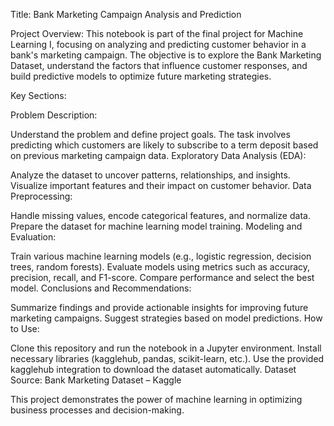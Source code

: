 Title: Bank Marketing Campaign Analysis and Prediction

Project Overview: This notebook is part of the final project for Machine Learning I, focusing on analyzing and predicting customer behavior in a bank's marketing campaign. The objective is to explore the Bank Marketing Dataset, understand the factors that influence customer responses, and build predictive models to optimize future marketing strategies.

Key Sections:

Problem Description:

Understand the problem and define project goals.
The task involves predicting which customers are likely to subscribe to a term deposit based on previous marketing campaign data.
Exploratory Data Analysis (EDA):

Analyze the dataset to uncover patterns, relationships, and insights.
Visualize important features and their impact on customer behavior.
Data Preprocessing:

Handle missing values, encode categorical features, and normalize data.
Prepare the dataset for machine learning model training.
Modeling and Evaluation:

Train various machine learning models (e.g., logistic regression, decision trees, random forests).
Evaluate models using metrics such as accuracy, precision, recall, and F1-score.
Compare performance and select the best model.
Conclusions and Recommendations:

Summarize findings and provide actionable insights for improving future marketing campaigns.
Suggest strategies based on model predictions.
How to Use:

Clone this repository and run the notebook in a Jupyter environment.
Install necessary libraries (kagglehub, pandas, scikit-learn, etc.).
Use the provided kagglehub integration to download the dataset automatically.
Dataset Source:
Bank Marketing Dataset – Kaggle

This project demonstrates the power of machine learning in optimizing business processes and decision-making.
